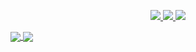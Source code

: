 <p align="center">
  <a href="https://twitter.com/sbmramit">
    <img src="https://img.shields.io/twitter/follow/sbmramit?style=for-the-badge&label=sbmramit&logo=twitter&logoColor=00AEFF&labelColor=black&color=7fff00">
  </a>
  <a href="https://www.linkedin.com/in/anurag--kumar/">
    <img src="https://img.shields.io/badge/-anurag%20kumar-blue?style=for-the-badge&logo=Linkedin&logoColor=00AEFF&labelColor=black&color=black">
  </a>
  <a href="mailto:anuragkr29@gmail.com">
    <img src="https://img.shields.io/badge/anuragkr29@gmail.com-0078D4?style=for-the-badge&logo=Microsoft-Outlook&logoColor=00AEFF&labelColor=black&color=black">
  </a>
</p>

<a href="https://github.com/anuragkr29">
  <img align="center" src="https://github-readme-stats.vercel.app/api?username=anuragkr29&count_private=true&show_icons=true&theme=chartreuse-dark" />
</a>
<a href="https://github.com/anuragkr29">
  <img align="center" src="https://github-readme-stats.vercel.app/api/top-langs/?username=anuragkr29&layout=compact&theme=chartreuse-dark&langs_count=8" />
</a>
<!--
**anuragkr29/anuragkr29** is a ✨ _special_ ✨ repository because its `README.md` (this file) appears on your GitHub profile.

Here are some ideas to get you started:

- 🔭 I’m currently working on ...
- 🌱 I’m currently learning ...
- 👯 I’m looking to collaborate on ...
- 🤔 I’m looking for help with ...
- 💬 Ask me about ...
- 📫 How to reach me: ...
- 😄 Pronouns: ...
- ⚡ Fun fact: ...
-->
